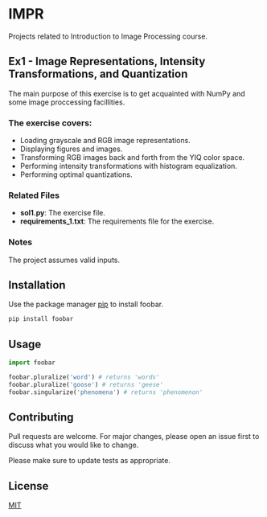 # IMPR

Projects related to Introduction to Image Processing course.

## Ex1 - Image Representations, Intensity Transformations, and Quantization

The main purpose of this exercise is to get acquainted with NumPy and some image proccessing facillities.

### The exercise covers:
- Loading grayscale and RGB image representations.
- Displaying figures and images.
- Transforming RGB images back and forth from the YIQ color space.
- Performing intensity transformations with histogram equalization.
- Performing optimal quantizations.

### Related Files
- **sol1.py**: The exercise file.
- **requirements_1.txt**: The requirements file for the exercise. 

### Notes

The project assumes valid inputs.


## Installation

Use the package manager [pip](https://pip.pypa.io/en/stable/) to install foobar.

```bash
pip install foobar
```

## Usage

```python
import foobar

foobar.pluralize('word') # returns 'words'
foobar.pluralize('goose') # returns 'geese'
foobar.singularize('phenomena') # returns 'phenomenon'
```

## Contributing
Pull requests are welcome. For major changes, please open an issue first to discuss what you would like to change.

Please make sure to update tests as appropriate.

## License
[MIT](https://choosealicense.com/licenses/mit/)
